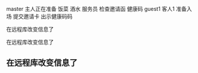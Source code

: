   master  主人正在准备 饭菜 酒水 
  	  服务员 检查邀请函 健康码	
  guest1  客人1 准备入场 提交邀请卡 出示健康码码

 在远程库改变信息了

 在远程库改变信息了

 在远程库改变信息了
----------------



